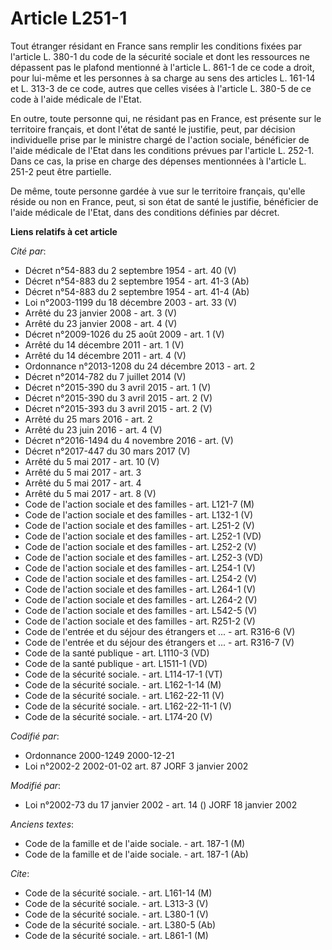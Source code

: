 # Article L251-1

Tout étranger résidant en France sans remplir les conditions fixées par l'article L. 380-1 du code de la sécurité sociale et
dont les ressources ne dépassent pas le plafond mentionné à l'article L. 861-1 de ce code a droit, pour lui-même et les
personnes à sa charge au sens des articles L. 161-14 et L. 313-3 de ce code, autres que celles visées à l'article L. 380-5 de
ce code à l'aide médicale de l'Etat.

En outre, toute personne qui, ne résidant pas en France, est présente sur le territoire français, et dont l'état de santé le
justifie, peut, par décision individuelle prise par le ministre chargé de l'action sociale, bénéficier de l'aide médicale de
l'Etat dans les conditions prévues par l'article L. 252-1. Dans ce cas, la prise en charge des dépenses mentionnées à
l'article L. 251-2 peut être partielle.

De même, toute personne gardée à vue sur le territoire français, qu'elle réside ou non en France, peut, si son état de santé
le justifie, bénéficier de l'aide médicale de l'Etat, dans des conditions définies par décret.

**Liens relatifs à cet article**

_Cité par_:

  - Décret n°54-883 du 2 septembre 1954 - art. 40 (V)
  - Décret n°54-883 du 2 septembre 1954 - art. 41-3 (Ab)
  - Décret n°54-883 du 2 septembre 1954 - art. 41-4 (Ab)
  - Loi n°2003-1199 du 18 décembre 2003 - art. 33 (V)
  - Arrêté du 23 janvier 2008 - art. 3 (V)
  - Arrêté du 23 janvier 2008 - art. 4 (V)
  - Décret n°2009-1026 du 25 août 2009 - art. 1 (V)
  - Arrêté du 14 décembre 2011 - art. 1 (V)
  - Arrêté du 14 décembre 2011 - art. 4 (V)
  - Ordonnance n°2013-1208 du 24 décembre 2013 - art. 2
  - Décret n°2014-782 du 7 juillet 2014 (V)
  - Décret n°2015-390 du 3 avril 2015 - art. 1 (V)
  - Décret n°2015-390 du 3 avril 2015 - art. 2 (V)
  - Décret n°2015-393 du 3 avril 2015 - art. 2 (V)
  - Arrêté du 25 mars 2016 - art. 2
  - Arrêté du 23 juin 2016 - art. 4 (V)
  - Décret n°2016-1494 du 4 novembre 2016 - art. (V)
  - Décret n°2017-447 du 30 mars 2017 (V)
  - Arrêté du 5 mai 2017 - art. 10 (V)
  - Arrêté du 5 mai 2017 - art. 3
  - Arrêté du 5 mai 2017 - art. 4
  - Arrêté du 5 mai 2017 - art. 8 (V)
  - Code de l'action sociale et des familles - art. L121-7 (M)
  - Code de l'action sociale et des familles - art. L132-1 (V)
  - Code de l'action sociale et des familles - art. L251-2 (V)
  - Code de l'action sociale et des familles - art. L252-1 (VD)
  - Code de l'action sociale et des familles - art. L252-2 (V)
  - Code de l'action sociale et des familles - art. L252-3 (VD)
  - Code de l'action sociale et des familles - art. L254-1 (V)
  - Code de l'action sociale et des familles - art. L254-2 (V)
  - Code de l'action sociale et des familles - art. L264-1 (V)
  - Code de l'action sociale et des familles - art. L264-2 (V)
  - Code de l'action sociale et des familles - art. L542-5 (V)
  - Code de l'action sociale et des familles - art. R251-2 (V)
  - Code de l'entrée et du séjour des étrangers et ... - art. R316-6 (V)
  - Code de l'entrée et du séjour des étrangers et ... - art. R316-7 (V)
  - Code de la santé publique - art. L1110-3 (VD)
  - Code de la santé publique - art. L1511-1 (VD)
  - Code de la sécurité sociale. - art. L114-17-1 (VT)
  - Code de la sécurité sociale. - art. L162-1-14 (M)
  - Code de la sécurité sociale. - art. L162-22-11 (V)
  - Code de la sécurité sociale. - art. L162-22-11-1 (V)
  - Code de la sécurité sociale. - art. L174-20 (V)

_Codifié par_:

  - Ordonnance 2000-1249 2000-12-21
  - Loi n°2002-2 2002-01-02 art. 87 JORF 3 janvier 2002

_Modifié par_:

  - Loi n°2002-73 du 17 janvier 2002 - art. 14 () JORF 18 janvier 2002

_Anciens textes_:

  - Code de la famille et de l'aide sociale. - art. 187-1 (M)
  - Code de la famille et de l'aide sociale. - art. 187-1 (Ab)

_Cite_:

  - Code de la sécurité sociale. - art. L161-14 (M)
  - Code de la sécurité sociale. - art. L313-3 (V)
  - Code de la sécurité sociale. - art. L380-1 (V)
  - Code de la sécurité sociale. - art. L380-5 (Ab)
  - Code de la sécurité sociale. - art. L861-1 (M)
